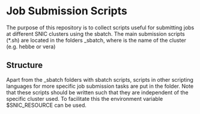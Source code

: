 # Job Submission Scripts
The purpose of this repository is to collect scripts useful for submitting jobs at different SNIC clusters using the sbatch. The main submission scripts (\*.sh) are located in the folders <cluster>\_sbatch, where <cluster> is the name of the cluster (e.g. hebbe or vera)

## Structure
Apart from the <cluster>\_sbatch folders with sbatch scripts, scripts in other scripting languages for more specific job submission tasks are put in the <language> folder. Note that these scripts should be written such that they are independent of the specific cluster used. To facilitate this the environment variable $SNIC_RESOURCE can be used.

